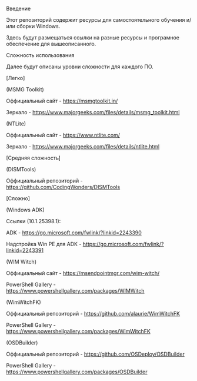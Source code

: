 Введение

Этот репозиторий содержит ресурсы для самостоятельного обучения и/или сборки Windows.

Здесь будут размещаться ссылки на разные ресурсы и програмное обеспечение для вышеописанного.

Сложность использования

Далее будут описаны уровни сложности для каждого ПО.


[Легко]

(MSMG Toolkit)

Оффициальный сайт - https://msmgtoolkit.in/

Зеркало - https://www.majorgeeks.com/files/details/msmg_toolkit.html


(NTLite)

Оффициальный сайт - https://www.ntlite.com/

Зеркало - https://www.majorgeeks.com/files/details/ntlite.html


[Средняя сложность]

(DISMTools)

Оффициальный репозиторий - https://github.com/CodingWonders/DISMTools

[Сложно]

(Windows ADK)

Ссылки (10.1.25398.1):

ADK - https://go.microsoft.com/fwlink/?linkid=2243390

Надстройка Win PE для ADK - https://go.microsoft.com/fwlink/?linkid=2243391


(WIM Witch)

Оффициальный сайт - https://msendpointmgr.com/wim-witch/

PowerShell Gallery - https://www.powershellgallery.com/packages/WIMWitch


(WimWitchFK)

Оффициальный репозиторий - https://github.com/alaurie/WimWitchFK

PowerShell Gallery - https://www.powershellgallery.com/packages/WimWitchFK


(OSDBuilder)

Оффициальный репозиторий - https://github.com/OSDeploy/OSDBuilder

PowerShell Gallery - https://www.powershellgallery.com/packages/OSDBuilder